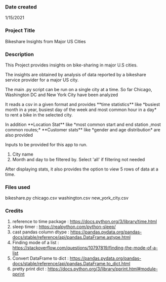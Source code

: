 ### Date created
1/15/2021

### Project Title
Bikeshare Insights from Major US Cities

### Description
This Project provides insights on bike-sharing in major U.S cities.    
<p>The insights are obtained by analysis of data reported by a bikeshare service provider for a major US city.
<p>The main .py script can be run on a single city at a time. So far Chicago, Washington DC and New York City have been analyzed
<p>It reads a csv in a given format and provides **time statistics** like *busiest month in a year, busiest day of the week and most common hour in a day* to rent a bike in the selected city.
<p>In addition **Location Stat** like *most common start and end station ,most common routes;* **Customer stats** like *gender and age distribution* are also provided

<p>Inputs to be provided for this app to run.  

1. City name    
2. Month and day to be filtered by.  Select 'all' if filtering not needed

After displaying stats, it also provides the option to view 5 rows of data at a time.


### Files used
bikeshare.py
chicago.csv
washington.csv
new_york_city.csv

### Credits
1. reference to time package : https://docs.python.org/3/library/time.html
2. sleep timer : https://realpython.com/python-sleep/
3. cast pandas column dtype : https://pandas.pydata.org/pandas-docs/stable/reference/api/pandas.DataFrame.astype.html
4. Finding mode of a list : https://stackoverflow.com/questions/10797819/finding-the-mode-of-a-list
5. Convert DataFrame to dict : https://pandas.pydata.org/pandas-docs/stable/reference/api/pandas.DataFrame.to_dict.html
6. pretty print dict : https://docs.python.org/3/library/pprint.html#module-pprint
